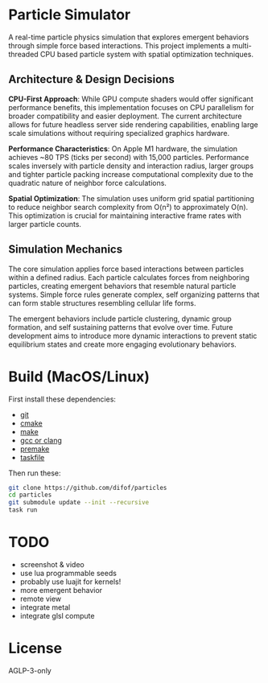 # Particle Simulator

A real-time particle physics simulation that explores emergent behaviors through simple force based interactions. This project implements a multi-threaded CPU based particle system with spatial optimization techniques.

## Architecture & Design Decisions

**CPU-First Approach**: While GPU compute shaders would offer significant performance benefits, this implementation focuses on CPU parallelism for broader compatibility and easier deployment. The current architecture allows for future headless server side rendering capabilities, enabling large scale simulations without requiring specialized graphics hardware.

**Performance Characteristics**: On Apple M1 hardware, the simulation achieves ~80 TPS (ticks per second) with 15,000 particles. Performance scales inversely with particle density and interaction radius, larger groups and tighter particle packing increase computational complexity due to the quadratic nature of neighbor force calculations.

**Spatial Optimization**: The simulation uses uniform grid spatial partitioning to reduce neighbor search complexity from O(n²) to approximately O(n). This optimization is crucial for maintaining interactive frame rates with larger particle counts.

## Simulation Mechanics

The core simulation applies force based interactions between particles within a defined radius. Each particle calculates forces from neighboring particles, creating emergent behaviors that resemble natural particle systems. Simple force rules generate complex, self organizing patterns that can form stable structures resembling cellular life forms.

The emergent behaviors include particle clustering, dynamic group formation, and self sustaining patterns that evolve over time. Future development aims to introduce more dynamic interactions to prevent static equilibrium states and create more engaging evolutionary behaviors.

# Build (MacOS/Linux)

First install these dependencies:

-   [git](https://google.com/search?q=install+git)
-   [cmake](https://google.com/search?q=install+cmake)
-   [make](https://google.com/search?q=install+make)
-   [gcc or clang](https://google.com/search?q=install+gcc+or+clang)
-   [premake](https://google.com/search?q=install+premake)
-   [taskfile](https://google.com/search?q=install+taskfile)

Then run these:

```sh
git clone https://github.com/difof/particles
cd particles
git submodule update --init --recursive
task run
```

# TODO

- screenshot & video
- use lua programmable seeds
- probably use luajit for kernels!
- more emergent behavior
- remote view
- integrate metal
- integrate glsl compute

# License
AGLP-3-only